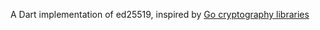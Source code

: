 A Dart implementation of ed25519, inspired by [Go cryptography libraries](https://github.com/golang/crypto/tree/master/ed25519)